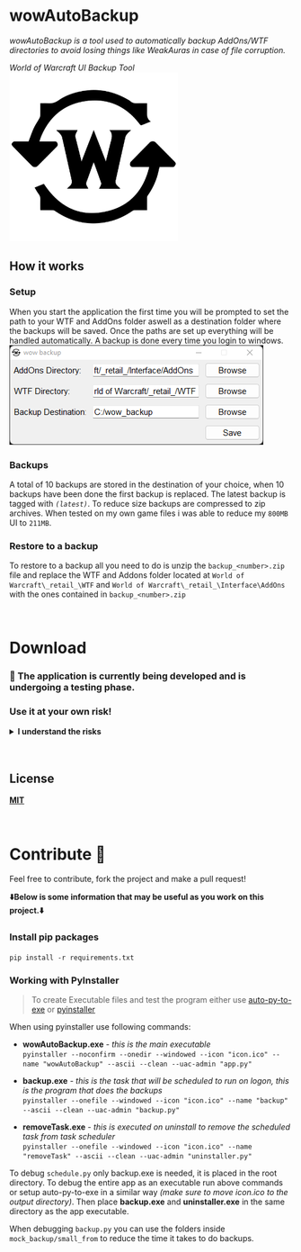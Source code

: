 # wowAutoBackup

_wowAutoBackup is a tool used to automatically backup AddOns/WTF directories to avoid losing things like WeakAuras in case of file corruption._

_World of Warcraft UI Backup Tool_
<img src="assets/icon.svg" alt="drawing" width="300"/>

## How it works

### **Setup**

When you start the application the first time you will be prompted to set the path to your WTF and AddOns folder aswell as a destination folder where the backups will be saved.
Once the paths are set up everything will be handled automatically.
A backup is done every time you login to windows.
![app interface](assets/app%20interface.png)

### **Backups**

A total of 10 backups are stored in the destination of your choice, when 10 backups have been done the first backup is replaced. The latest backup is tagged with _`(latest)`_.
To reduce size backups are compressed to zip archives. When tested on my own game files i was able to reduce my `800MB` UI to `211MB`.

### **Restore to a backup**

To restore to a backup all you need to do is unzip the `backup_<number>.zip` file and replace the WTF and Addons folder located at `World of Warcraft\_retail_\WTF` and `World of Warcraft\_retail_\Interface\AddOns` with the ones contained in `backup_<number>.zip`

<br>

# Download

### 🚧 The application is currently being developed and is undergoing a testing phase.

### **Use it at your own risk!**

<details>
  <summary><b>I understand the risks</b></summary>
  
  **[⚠️Download Anyway⚠️](https://github.com/Pingu1337/wow_auto_backup/raw/master/release(alpha)/wowAutoBackup1.0.1-setup.exe)**
  
</details>

<br>

<br>

## License

**[MIT](https://github.com/pingu1337/wow_auto_backup/blob/master/license)**

<br>

# Contribute 🔧

Feel free to contribute, fork the project and make a pull request!

**⬇️Below is some information that may be useful as you work on this project.⬇️**

### Install pip packages

`pip install -r requirements.txt`

### Working with PyInstaller

> To create Executable files and test the program either use [auto-py-to-exe](https://pypi.org/project/auto-py-to-exe/) or [pyinstaller](https://pypi.org/project/pyinstaller/)

When using pyinstaller use following commands:

- **wowAutoBackup.exe** - _this is the main executable_ \
  `pyinstaller --noconfirm --onedir --windowed --icon "icon.ico" --name "wowAutoBackup" --ascii --clean --uac-admin "app.py"`

- **backup.exe** - _this is the task that will be scheduled to run on logon, this is the program that does the backups_ \
  `pyinstaller --onefile --windowed --icon "icon.ico" --name "backup" --ascii --clean --uac-admin "backup.py"`

- **removeTask.exe** - _this is executed on uninstall to remove the scheduled task from task scheduler_ \
  `pyinstaller --onefile --windowed --icon "icon.ico" --name "removeTask" --ascii --clean --uac-admin "uninstaller.py"`

To debug `schedule.py` only backup.exe is needed, it is placed in the root directory.
To debug the entire app as an executable run above commands or setup auto-py-to-exe in a similar way _(make sure to move icon.ico to the output directory)_. Then place **backup.exe** and **uninstaller.exe** in the same directory as the app executable.

When debugging `backup.py` you can use the folders inside `mock_backup/small_from` to reduce the time it takes to do backups.

